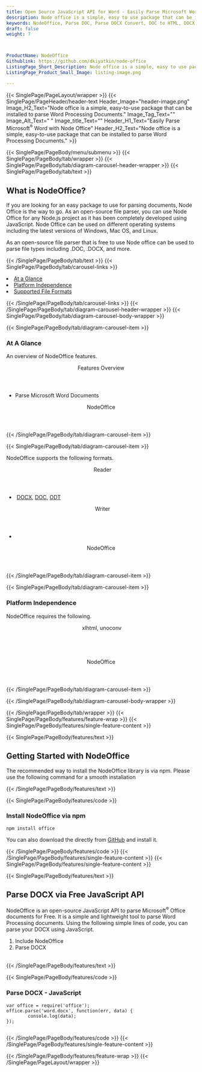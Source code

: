 ```yaml
---
title: Open Source JavaScript API for Word - Easily Parse Microsoft Word with Node Office
description: Node office is a simple, easy to use package that can be installed to parse Word Processing Documents
keywords: NodeOffice, Parse DOC, Parse DOCX Convert, DOC to HTML, DOCX to HTML,  Create DOCX, Free Convert, Conversion API, HTML Generation API, Free API, Free APIs, Free JavaScript APIs, Free DOCX APIs, Free DOCX JavaScript API, Open Source JavaScript API, JavaScript APIS, Create DOCX using JavaScript, Convert DOCX using JQuery, Angualr, JS, Free JS API, JS API
draft: false
weight: 7



ProductName: NodeOffice
Githublink: https://github.com/dkiyatkin/node-office
ListingPage_Short_Description: Node office is a simple, easy to use package that can be installed to parse Word Processing Documents.
ListingPage_Product_Small_Image: listing-image.png 

---
```


{{< SinglePage/PageLayout/wrapper >}}
{{< SinglePage/PageHeader/header-text
Header_Image="header-image.png"
Image_H2_Text="Node office is a simple, easy-to-use package that can be installed to parse Word Processing Documents."
Image_Tag_Text=""
Image_Alt_Text=" "
Image_title_Text=""
Header_H1_Text="Easily Parse Microsoft<sup>®</sup> Word with Node Office"
Header_H2_Text="Node office is a simple, easy-to-use package that can be installed to parse Word Processing Documents." >}}

{{< SinglePage/PageBody/menu/submenu >}}
{{< SinglePage/PageBody/tab/wrapper >}}
{{< SinglePage/PageBody/tab/diagram-carousel-header-wrapper >}}
{{< SinglePage/PageBody/tab/text >}}



<h2 class="h2title">What is NodeOffice?</h2>
<p>If you are looking for an easy package to use for parsing documents, Node Office is the way to go. As an open-source file parser, you can use Node Office for any Node.js project as it has been completely developed using JavaScript. Node Office can be used on different operating systems including the latest versions of Windows, Mac OS, and Linux.</p>
<p>As an open-source file parser that is free to use Node office can be used to parse file types including .DOC, .DOCX, and more.</p>

{{< /SinglePage/PageBody/tab/text >}}
{{< SinglePage/PageBody/tab/carousel-links >}}

<li data-target="#diagramcarousel" data-slide-to="0"><a href="#">At a Glance</a></li>
<li data-target="#diagramcarousel" data-slide-to="2"><a href="#">Platform Independence</a></li>
<li data-target="#diagramcarousel" data-slide-to="1"><a class="activetab" href="#">Supported File Formats</a></li>


{{< /SinglePage/PageBody/tab/carousel-links >}}
{{< /SinglePage/PageBody/tab/diagram-carousel-header-wrapper >}}
{{< SinglePage/PageBody/tab/diagram-carousel-body-wrapper >}}

{{< SinglePage/PageBody/tab/diagram-carousel-item >}}
<h3>At A Glance</h3>
<p>An overview of NodeOffice features.</p>
<div class="diagram1 d1-poi">
<div class="d1-row">
<div class="d1-col d1-right"><header>Features Overview</header>
<ul>
<li>Parse Microsoft Word Documents</li>
</ul>
</div>
</div>
<!--/row-->
<div class="d1-logo" style="border: none;"><header>NodeOffice</header><footer><small></small></footer></div>
<!--/logo--></div>
<!--/diagram1-->
{{< /SinglePage/PageBody/tab/diagram-carousel-item >}}

{{< SinglePage/PageBody/tab/diagram-carousel-item >}}
<p>NodeOffice supports the following formats.</p>
<div class="diagram1 d2  d1-poi">
<div class="d1-row">
<div class="d1-col d1-left"><header><i class="fa fa-arrows-v "> </i> Reader</header>
<ul>
<li> <a href="https://docs.fileformat.com/word-processing/docx/">DOCX</a>, <a href="https://docs.fileformat.com/word-processing/doc/">DOC</a>, <a href="https://docs.fileformat.com/word-processing/odt/">ODT</a></li>
</ul>
</div>
<!--/left-->
<div class="d1-col d1-right"><header><i class="fa  fa-long-arrow-down"> </i> Writer</header>
<ul>
<li> </li>
</ul>
</div>
<!--/right--></div>
<!--/row-->
<div class="d1-logo" style="border: none;"><header>NodeOffice</header><footer><small></small></footer></div>
<!--/logo--></div>
<!--/diagram2-->
{{< /SinglePage/PageBody/tab/diagram-carousel-item >}}

{{< SinglePage/PageBody/tab/diagram-carousel-item >}}
<h3>Platform Independence</h3>
<p>NodeOffice requires the following.</p>
<div class="diagram1 d1-poi">
<div class="d1-row">
<div class="d1-col d1-left"><header><i class="fa fa-cubes"> </i>xlhtml, unoconv</header></div>
<!--/left-->
<div class="d1-col d1-right"> </div>
<!--/right--></div>
<!--/row-->
<div class="d1-logo" style="border: none;"><header>NodeOffice</header><footer><small></small></footer></div>
<!--/logo--></div>
<!--/diagram2 -->
{{< /SinglePage/PageBody/tab/diagram-carousel-item >}}

{{< /SinglePage/PageBody/tab/diagram-carousel-body-wrapper >}}

{{< /SinglePage/PageBody/tab/wrapper >}}
{{< SinglePage/PageBody/features/feature-wrap >}}
{{< SinglePage/PageBody/features/single-feature-content >}}

{{< SinglePage/PageBody/features/text >}}
<h2 class="h2title">Getting Started with NodeOffice</h2>
<p>The recommended way to install the NodeOffice library is via npm. Please use the following command for a smooth installation</p>
{{< /SinglePage/PageBody/features/text >}}

{{< SinglePage/PageBody/features/code >}}
<h3><strong>Install NodeOffice via npm</strong></h3>
<pre><code class="html">npm install office </code></pre>
<p>You can also download the directly from <a href="https://github.com/dkiyatkin/node-office/archive/refs/heads/master.zip">GitHub</a> and install it.</p>


{{< /SinglePage/PageBody/features/code >}}
{{< /SinglePage/PageBody/features/single-feature-content >}}
{{< SinglePage/PageBody/features/single-feature-content >}}

{{< SinglePage/PageBody/features/text >}}
<h2 class="h2title">Parse DOCX via Free JavaScript API</h2>
<p>NodeOffice is an open-source JavaScript API to parse Microsoft<sup>®</sup> Office documents for Free. It is a simple and lightweight tool to parse Word Processing documents. Using the following simple lines of code, you can parse your DOCX using JavaScript.</p>
<ol>
<li>Include NodeOffice</li>
<li>Parse DOCX</li>
</ol>
<br>
{{< /SinglePage/PageBody/features/text >}}

{{< SinglePage/PageBody/features/code >}}
<h3>Parse DOCX - JavaScript</h3>
<pre><code class="c#">var office = require('office');
office.parse('word.docx', function(err, data) {
        console.log(data);
});
                        </code></pre>


{{< /SinglePage/PageBody/features/code >}}
{{< /SinglePage/PageBody/features/single-feature-content >}}

{{< /SinglePage/PageBody/features/feature-wrap >}}
{{< /SinglePage/PageLayout/wrapper >}}